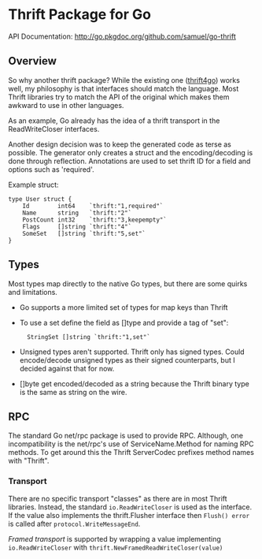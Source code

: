 Thrift Package for Go
=====================

API Documentation: <http://go.pkgdoc.org/github.com/samuel/go-thrift>

Overview
--------

So why another thrift package? While the existing one
([thrift4go](https://github.com/pomack/thrift4go/)) works well, my philosophy
is that interfaces should match the language. Most Thrift libraries try
to match the API of the original which makes them awkward to use in
other languages.

As an example, Go already has the idea of a thrift transport in the
ReadWriteCloser interfaces.

Another design decision was to keep the generated code as terse as possible.
The generator only creates a struct and the encoding/decoding is done through
reflection. Annotations are used to set thrift ID for a field and options such
as 'required'.

Example struct:

    type User struct {
        Id        int64    `thrift:"1,required"`
        Name      string   `thrift:"2"`
        PostCount int32    `thrift:"3,keepempty"`
        Flags     []string `thrift:"4"`
        SomeSet   []string `thrift:"5,set"`
    }

Types
-----

Most types map directly to the native Go types, but there are some
quirks and limitations.

* Go supports a more limited set of types for map keys than Thrift
* To use a set define the field as []type and provide a tag of "set":

        StringSet []string `thrift:"1,set"`

* Unsigned types aren't supported. Thrift only has signed types. Could
  encode/decode unsigned types as their signed counterparts, but I
  decided against that for now.
* []byte get encoded/decoded as a string because the Thrift binary type
  is the same as string on the wire.

RPC
---

The standard Go net/rpc package is used to provide RPC. Although, one
incompatibility is the net/rpc's use of ServiceName.Method for naming
RPC methods. To get around this the Thrift ServerCodec prefixes method
names with "Thrift".

### Transport

There are no specific transport "classes" as there are in most Thrift
libraries. Instead, the standard `io.ReadWriteCloser` is used as the
interface. If the value also implements the thrift.Flusher interface
then `Flush() error` is called after `protocol.WriteMessageEnd`.

_Framed transport_ is supported by wrapping a value implementing
`io.ReadWriteCloser` with `thrift.NewFramedReadWriteCloser(value)`

